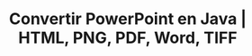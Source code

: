 ---
title: Convertir PowerPoint en Java | HTML, PNG, PDF, Word, TIFF
linktitle: Convertir PowerPoint
type: docs
weight: 20
url: /fr/androidjava/convert-powerpoint/
description: Cet article liste des sujets et des exemples de code en Java pouvant être utilisés pour convertir PowerPoint (PPT, PPTX, ODP) en différents formats comme HTML, PNG, PDF, Word, TIFF, etc.
---